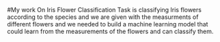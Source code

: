 #My work On Iris Flower Classification
Task is classifying Iris flowers according to the species and we are given with the measurments of different flowers and we needed to build a machine learning model that could learn from the measurements of the flowers and can classify them.
